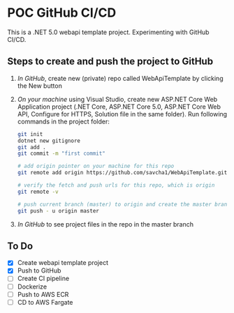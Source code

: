 ﻿# POC GitHub CI/CD
This is a .NET 5.0 webapi template project. Experimenting with GitHub CI/CD.

## Steps to create and push the project to GitHub
1. *In GitHub*, create new (private) repo called WebApiTemplate by clicking the New button
1. *On your machine* using Visual Studio, create new ASP.NET Core Web Application project (.NET Core, ASP.NET Core 5.0, ASP.NET Core Web API, Configure for HTTPS, Solution file in the same folder). Run following commands in the project folder:

	```bash
	git init
	dotnet new gitignore
	git add .
	git commit -m "first commit"

    # add origin pointer on your machine for this repo
	git remote add origin https://github.com/savcha1/WebApiTemplate.git 

    # verify the fetch and push urls for this repo, which is origin
	git remote -v	

    # push current branch (master) to origin and create the master branch in remote
	git push - u origin master	

	```
1. *In GitHub* to see project files in the repo in the master branch

## To Do
- [x] Create webapi template project
- [x] Push to GitHub
- [ ] Create CI pipeline
- [ ] Dockerize
- [ ] Push to AWS ECR
- [ ] CD to AWS Fargate
